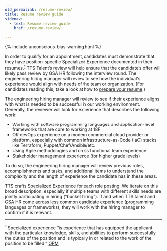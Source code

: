 ```yaml
---
old_permalink: /resume-review/
title: Resume review guide
sidenav:
  - text: Resume review guide
    href: /resume-review/

---
```

{% include unconscious-bias-warning.html %}

In order to qualify for an appointment, candidates must demonstrate that they have position-specific Specialized Experience documented in their resumes.<sup>[1](#footnote-1)</sup> TTS Talent’s review will help ensure that the candidate’s offer will likely pass review by GSA HR following the interview round. The engineering hiring manager will review to see how the individual's experience would align with needs of the team or organization. (For candidates reading this, take a look at how to [prepare your resume](https://join.tts.gsa.gov/resume/).)

The engineering hiring manager will review to see if their experience aligns with what is needed to be successful in our working environment. Generally, the reviewer will look for experience that describes the following work:

* Working with software programming languages and application-level frameworks that are core to working at 18F
* OR devOps experience on a modern commercial cloud provider or platform, especially with common Infrastructure-as-Code (IaC) stacks like Terraform, Puppet/Chef/Ansible/etc.
* Using Agile methodologies and cross functional team experience
* Stakeholder management experience (for higher grade levels)

To do so, the engineering hiring manager will review previous roles, accomplishments and tasks, and additional items to understand the complexity and the length of experience the candidate has in these areas.

TTS crafts Specialized Experience for each role posting. We iterate on this broad description, especially if multiple teams with different skills needs are jointly participating in hiring (“bucket hiring”). If and when TTS talent and GSA HR come across less common candidate experience (programming languages or frameworks), they will work with the hiring manager to confirm if it is relevant.

<hr />

<a id="footnote-1"></a><sup>1</sup> Specialized experience “is experience that has equipped the applicant with the particular knowledge, skills, and abilities to perform successfully the duties of the position and is typically in or related to the work of the position to be filled.” [OPM](https://www.opm.gov/policy-data-oversight/classification-qualifications/general-schedule-qualification-policies/#url=exp)
